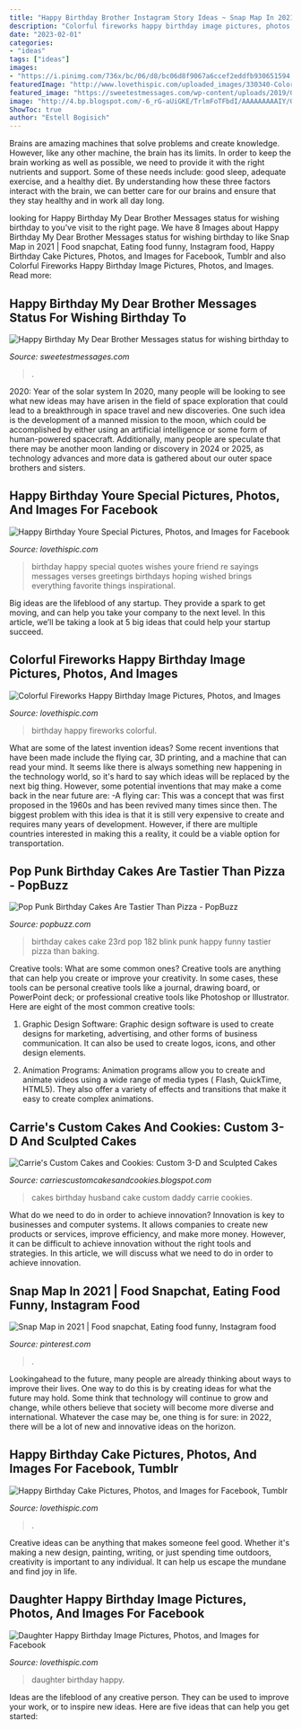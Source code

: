 ```yaml
---
title: "Happy Birthday Brother Instagram Story Ideas ~ Snap Map In 2021"
description: "Colorful fireworks happy birthday image pictures, photos, and images"
date: "2023-02-01"
categories:
- "ideas"
tags: ["ideas"]
images:
- "https://i.pinimg.com/736x/bc/06/d8/bc06d8f9067a6ccef2eddfb930651594.jpg"
featuredImage: "http://www.lovethispic.com/uploaded_images/330340-Colorful-Fireworks-Happy-Birthday-Image.jpg"
featured_image: "https://sweetestmessages.com/wp-content/uploads/2019/06/happy-birthday-wishes-for-brother-sms-mms-photo-1024x767.png"
image: "http://4.bp.blogspot.com/-6_rG-aUiGKE/TrlmFoTFbdI/AAAAAAAAAIY/ONSaC9wlGeY/s1600/sleepy_daddy.JPG"
ShowToc: true
author: "Estell Bogisich"
---
```



Brains are amazing machines that solve problems and create knowledge. However, like any other machine, the brain has its limits. In order to keep the brain working as well as possible, we need to provide it with the right nutrients and support. Some of these needs include: good sleep, adequate exercise, and a healthy diet. By understanding how these three factors interact with the brain, we can better care for our brains and ensure that they stay healthy and in work all day long.

	

		
looking for Happy Birthday My Dear Brother Messages status for wishing birthday to you've visit to the right page. We have 8 Images about Happy Birthday My Dear Brother Messages status for wishing birthday to like Snap Map in 2021 | Food snapchat, Eating food funny, Instagram food, Happy Birthday Cake Pictures, Photos, and Images for Facebook, Tumblr and also Colorful Fireworks Happy Birthday Image Pictures, Photos, and Images. Read more:
		
    
## Happy Birthday My Dear Brother Messages Status For Wishing Birthday To

<img loading=lazy src="https://sweetestmessages.com/wp-content/uploads/2019/06/happy-birthday-wishes-for-brother-sms-mms-photo-1024x767.png" onerror="this.onerror=null;this.src='https://tse3.mm.bing.net/th?id=OIP.Nk2kg6bRkhWdoOkMapX2OwHaFj&amp;pid=15.1';" alt="Happy Birthday My Dear Brother Messages status for wishing birthday to">

_Source: sweetestmessages.com_

>. 

	

2020: Year of the solar system
In 2020, many people will be looking to see what new ideas may have arisen in the field of space exploration that could lead to a breakthrough in space travel and new discoveries. One such idea is the development of a manned mission to the moon, which could be accomplished by either using an artificial intelligence or some form of human-powered spacecraft. Additionally, many people are speculate that there may be another moon landing or discovery in 2024 or 2025, as technology advances and more data is gathered about our outer space brothers and sisters.

    
## Happy Birthday Youre Special Pictures, Photos, And Images For Facebook

<img loading=lazy src="http://www.lovethispic.com/uploaded_images/166472-Happy-Birthday-Youre-Special.jpg" onerror="this.onerror=null;this.src='https://tse4.mm.bing.net/th?id=OIP.lG8aAtewECONNdZRaXZvTAAAAA&amp;pid=15.1';" alt="Happy Birthday Youre Special Pictures, Photos, and Images for Facebook">

_Source: lovethispic.com_

>birthday happy special quotes wishes youre friend re sayings messages verses greetings birthdays hoping wished brings everything favorite things inspirational. 

	

Big ideas are the lifeblood of any startup. They provide a spark to get moving, and can help you take your company to the next level. In this article, we’ll be taking a look at 5 big ideas that could help your startup succeed.

    
## Colorful Fireworks Happy Birthday Image Pictures, Photos, And Images

<img loading=lazy src="http://www.lovethispic.com/uploaded_images/330340-Colorful-Fireworks-Happy-Birthday-Image.jpg" onerror="this.onerror=null;this.src='https://tse2.mm.bing.net/th?id=OIP.sULa7zaxMx5hzIfqAtJ6xwAAAA&amp;pid=15.1';" alt="Colorful Fireworks Happy Birthday Image Pictures, Photos, and Images">

_Source: lovethispic.com_

>birthday happy fireworks colorful. 

	

What are some of the latest invention ideas?
Some recent inventions that have been made include the flying car, 3D printing, and a machine that can read your mind. It seems like there is always something new happening in the technology world, so it's hard to say which ideas will be replaced by the next big thing. However, some potential inventions that may make a come back in the near future are: 
-A flying car: This was a concept that was first proposed in the 1960s and has been revived many times since then. The biggest problem with this idea is that it is still very expensive to create and requires many years of development. However, if there are multiple countries interested in making this a reality, it could be a viable option for transportation.

    
## Pop Punk Birthday Cakes Are Tastier Than Pizza - PopBuzz

<img loading=lazy src="https://s-media-cache-ak0.pinimg.com/736x/df/b4/0a/dfb40aa8c100eefc8291dec3e05bdba0.jpg" onerror="this.onerror=null;this.src='https://tse3.mm.bing.net/th?id=OIP.9gjF9Y_kAuBvaIGiXRVZDgHaJ3&amp;pid=15.1';" alt="Pop Punk Birthday Cakes Are Tastier Than Pizza - PopBuzz">

_Source: popbuzz.com_

>birthday cakes cake 23rd pop 182 blink punk happy funny tastier pizza than baking. 

	

Creative tools: What are some common ones?
Creative tools are anything that can help you create or improve your creativity. In some cases, these tools can be personal creative tools like a journal, drawing board, or PowerPoint deck; or professional creative tools like Photoshop or Illustrator. Here are eight of the most common creative tools:
1. Graphic Design Software: Graphic design software is used to create designs for marketing, advertising, and other forms of business communication. It can also be used to create logos, icons, and other design elements.

2. Animation Programs: Animation programs allow you to create and animate videos using a wide range of media types ( Flash, QuickTime, HTML5). They also offer a variety of effects and transitions that make it easy to create complex animations.


    
## Carrie&#039;s Custom Cakes And Cookies: Custom 3-D And Sculpted Cakes

<img loading=lazy src="http://4.bp.blogspot.com/-6_rG-aUiGKE/TrlmFoTFbdI/AAAAAAAAAIY/ONSaC9wlGeY/s1600/sleepy_daddy.JPG" onerror="this.onerror=null;this.src='https://tse4.mm.bing.net/th?id=OIP.6HH8J_ERJ_4uJxp-hRVLxwHaHD&amp;pid=15.1';" alt="Carrie&#039;s Custom Cakes and Cookies: Custom 3-D and Sculpted Cakes">

_Source: carriescustomcakesandcookies.blogspot.com_

>cakes birthday husband cake custom daddy carrie cookies. 

	

What do we need to do in order to achieve innovation?
Innovation is key to businesses and computer systems. It allows companies to create new products or services, improve efficiency, and make more money. However, it can be difficult to achieve innovation without the right tools and strategies. In this article, we will discuss what we need to do in order to achieve innovation.

    
## Snap Map In 2021 | Food Snapchat, Eating Food Funny, Instagram Food

<img loading=lazy src="https://i.pinimg.com/736x/bc/06/d8/bc06d8f9067a6ccef2eddfb930651594.jpg" onerror="this.onerror=null;this.src='https://tse3.mm.bing.net/th?id=OIP.asugs-rbwZSJrVNKmi7nvAHaOP&amp;pid=15.1';" alt="Snap Map in 2021 | Food snapchat, Eating food funny, Instagram food">

_Source: pinterest.com_

>. 

	

Lookingahead to the future, many people are already thinking about ways to improve their lives. One way to do this is by creating ideas for what the future may hold. Some think that technology will continue to grow and change, while others believe that society will become more diverse and international. Whatever the case may be, one thing is for sure: in 2022, there will be a lot of new and innovative ideas on the horizon.

    
## Happy Birthday Cake Pictures, Photos, And Images For Facebook, Tumblr

<img loading=lazy src="http://www.lovethispic.com/uploaded_images/73849-Happy-Birthday-Cake.jpg" onerror="this.onerror=null;this.src='https://tse3.mm.bing.net/th?id=OIP.9MBSTMJr_JkuKJKKfVTNDwHaE7&amp;pid=15.1';" alt="Happy Birthday Cake Pictures, Photos, and Images for Facebook, Tumblr">

_Source: lovethispic.com_

>. 

	

Creative ideas can be anything that makes someone feel good. Whether it's making a new design, painting, writing, or just spending time outdoors, creativity is important to any individual. It can help us escape the mundane and find joy in life.

    
## Daughter Happy Birthday Image Pictures, Photos, And Images For Facebook

<img loading=lazy src="http://www.lovethispic.com/uploaded_images/336907-Daughter-Happy-Birthday-Image.png" onerror="this.onerror=null;this.src='https://tse1.mm.bing.net/th?id=OIP.c2ULCd2oLMs6uK6-c1EbcwAAAA&amp;pid=15.1';" alt="Daughter Happy Birthday Image Pictures, Photos, and Images for Facebook">

_Source: lovethispic.com_

>daughter birthday happy. 

	

Ideas are the lifeblood of any creative person. They can be used to improve your work, or to inspire new ideas. Here are five ideas that can help you get started: 

